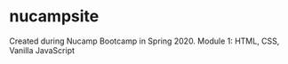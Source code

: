 # nucampsite

Created during Nucamp Bootcamp in Spring 2020.
Module 1: HTML, CSS, Vanilla JavaScript
